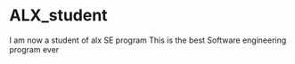 # ALX_student
I am now a student of alx SE program
This is the best Software engineering program ever
